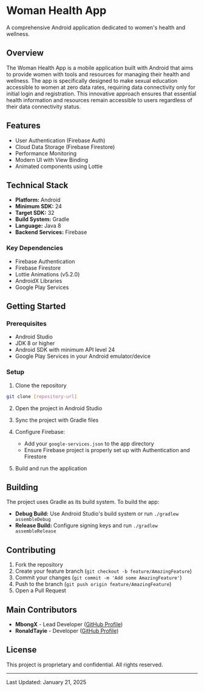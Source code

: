 # Woman Health App

A comprehensive Android application dedicated to women's health and wellness.

## Overview

The Woman Health App is a mobile application built with Android that aims to provide women with tools and resources for managing their health and wellness. The app is specifically designed to make sexual education accessible to women at zero data rates, requiring data connectivity only for initial login and registration. This innovative approach ensures that essential health information and resources remain accessible to users regardless of their data connectivity status.

## Features

- User Authentication (Firebase Auth)
- Cloud Data Storage (Firebase Firestore)
- Performance Monitoring
- Modern UI with View Binding
- Animated components using Lottie

## Technical Stack

- **Platform:** Android
- **Minimum SDK:** 24
- **Target SDK:** 32
- **Build System:** Gradle
- **Language:** Java 8
- **Backend Services:** Firebase

### Key Dependencies

- Firebase Authentication
- Firebase Firestore
- Lottie Animations (v5.2.0)
- AndroidX Libraries
- Google Play Services

## Getting Started

### Prerequisites

- Android Studio
- JDK 8 or higher
- Android SDK with minimum API level 24
- Google Play Services in your Android emulator/device

### Setup

1. Clone the repository
```bash
git clone [repository-url]
```

2. Open the project in Android Studio

3. Sync the project with Gradle files

4. Configure Firebase:
   - Add your `google-services.json` to the app directory
   - Ensure Firebase project is properly set up with Authentication and Firestore

5. Build and run the application

## Building

The project uses Gradle as its build system. To build the app:

- **Debug Build:** Use Android Studio's build system or run `./gradlew assembleDebug`
- **Release Build:** Configure signing keys and run `./gradlew assembleRelease`

## Contributing

1. Fork the repository
2. Create your feature branch (`git checkout -b feature/AmazingFeature`)
3. Commit your changes (`git commit -m 'Add some AmazingFeature'`)
4. Push to the branch (`git push origin feature/AmazingFeature`)
5. Open a Pull Request

## Main Contributors

- **MbongX** - Lead Developer ([GitHub Profile](https://github.com/MbongX))
- **RonaldTayie** - Developer ([GitHub Profile](https://github.com/RonaldTayie))

## License

This project is proprietary and confidential. All rights reserved.


---
Last Updated: January 21, 2025
